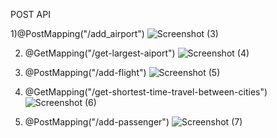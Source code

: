 POST API


1)@PostMapping("/add_airport")
![Screenshot (3)](https://github.com/acciojob/easy-trip-chand1997/assets/95063529/9ae5713e-c7de-4cf2-9ac7-eccf13c4ed59)


2)  @GetMapping("/get-largest-aiport")
![Screenshot (4)](https://github.com/acciojob/easy-trip-chand1997/assets/95063529/c794064d-740d-40f3-a4f5-63de5f268c47)


3) @PostMapping("/add-flight")
![Screenshot (5)](https://github.com/acciojob/easy-trip-chand1997/assets/95063529/2f6be9c5-f5bd-4df6-827b-1af3bb2d896b)


4) @GetMapping("/get-shortest-time-travel-between-cities")
![Screenshot (6)](https://github.com/acciojob/easy-trip-chand1997/assets/95063529/b25eca8c-e8be-486f-a81d-6d1ba8edc70a)


5) @PostMapping("/add-passenger")
 ![Screenshot (7)](https://github.com/acciojob/easy-trip-chand1997/assets/95063529/e154e704-4870-432f-9aae-d21f8340c557)




